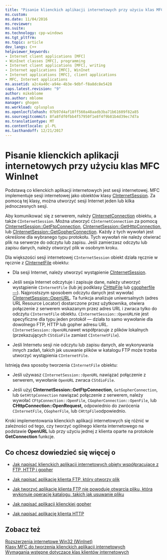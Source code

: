 ```yaml
---
title: "Pisanie klienckich aplikacji internetowych przy użyciu klas MFC WinInet | Dokumentacja firmy Microsoft"
ms.custom: 
ms.date: 11/04/2016
ms.reviewer: 
ms.suite: 
ms.technology: cpp-windows
ms.tgt_pltfrm: 
ms.topic: article
dev_langs: C++
helpviewer_keywords:
- Internet client applications [MFC]
- WinInet classes [MFC], programming
- Internet client applications [MFC], writing
- Internet applications [MFC], WinInet
- Internet applications [MFC], client applications
- MFC, Internet applications
ms.assetid: a2c4a40c-a94e-4b3e-9dbf-f8a8dc8e5428
caps.latest.revision: "9"
author: mikeblome
ms.author: mblome
manager: ghogen
ms.workload: cplusplus
ms.openlocfilehash: 07b97d4af18ff560a48aadb3ba71b61609f82a85
ms.sourcegitcommit: 8fa8fdf0fbb4f57950f1e8f4f9b81b4d39ec7d7a
ms.translationtype: MT
ms.contentlocale: pl-PL
ms.lasthandoff: 12/21/2017
---
```

# <a name="writing-an-internet-client-application-using-mfc-wininet-classes"></a>Pisanie klienckich aplikacji internetowych przy użyciu klas MFC WinInet
Podstawą co klienckich aplikacji internetowych jest sesji internetowej. MFC implementuje sesji internetowej jako obiektów klasy [CInternetSession](../mfc/reference/cinternetsession-class.md). Za pomocą tej klasy, można utworzyć sesji Internet jeden lub kilka jednoczesnych sesji.  
  
 Aby komunikować się z serwerem, należy [CInternetConnection](../mfc/reference/cinternetconnection-class.md) obiektu, a także `CInternetSession`. Można utworzyć `CInternetConnection` za pomocą [CInternetSession::GetFtpConnection](../mfc/reference/cinternetsession-class.md#getftpconnection), [CInternetSession::GetHttpConnection](../mfc/reference/cinternetsession-class.md#gethttpconnection), lub [CInternetSession::GetGopherConnection](../mfc/reference/cinternetsession-class.md#getgopherconnection). Każdy z tych wywołań jest określone dla wybranego typu protokołu. Tych wywołań nie należy otwierać plik na serwerze do odczytu lub zapisu. Jeśli zamierzasz odczytu lub zapisu danych, należy otworzyć plik w osobnym kroku.  
  
 Dla większości sesji internetowej `CInternetSession` obiekt działa ręcznie w ręcznie z [CInternetFile](../mfc/reference/cinternetfile-class.md) obiektu:  
  
-   Dla sesji Internet, należy utworzyć wystąpienie [CInternetSession](../mfc/reference/cinternetsession-class.md).  
  
-   Jeśli sesja Internet odczytuje i zapisuje dane, należy utworzyć wystąpienie `CInternetFile` (lub jej podklasy [CHttpFile](../mfc/reference/chttpfile-class.md) lub [cgopherfile —](../mfc/reference/cgopherfile-class.md)). Najprostszym sposobem odczytu danych jest wywołać [CInternetSession::OpenURL](../mfc/reference/cinternetsession-class.md#openurl). Ta funkcja analizuje uniwersalnych (adres URL Resource Locator) dostarczone przez użytkownika, otwiera połączenie z serwerem wskazanym przez adres URL i zwraca tylko do odczytu `CInternetFile` obiektu. `CInternetSession::OpenURL`nie jest specyficzne dla typu jeden protokół — działa to samo wywołanie dla dowolnego FTP, HTTP lub gopher adresu URL. `CInternetSession::OpenURL`nawet współpracuje z plików lokalnych (przekazujących `CStdioFile` zamiast `CInternetFile`).  
  
-   Jeśli Internetu sesji nie odczytu lub zapisu danych, ale wykonywania innych zadań, takich jak usuwanie plików w katalogu FTP może trzeba utworzyć wystąpienia `CInternetFile`.  
  
 Istnieją dwa sposoby tworzenia `CInternetFile` obiektu:  
  
-   Jeśli używasz `CInternetSession::OpenURL` nawiązać połączenie z serwerem, wywołanie `OpenURL` zwraca `CStdioFile`.  
  
-   Jeśli użyj **CInternetSession::GetFtpConnection**, `GetGopherConnection`, lub `GetHttpConnection` nawiązać połączenie z serwerem, należy wywołać `CFtpConnection::OpenFile`, `CGopherConnection::OpenFile`, lub **CHttpConnection::OpenRequest,**  odpowiednio do zwrócenia `CInternetFile`, `CGopherFile`, lub `CHttpFile`odpowiednio.  
  
 Kroki implementowania klienckich aplikacji internetowych się różnić w zależności od tego, czy tworzyć ogólnego klienta internetowego na podstawie **OpenURL** lub przy użyciu jednej z klienta oparte na protokole **GetConnection** funkcje.  
  
## <a name="what-do-you-want-to-know-more-about"></a>Co chcesz dowiedzieć się więcej o  
  
-   [Jak napisać klienckich aplikacji internetowych objęty współpracujące z FTP, HTTP i gopher](../mfc/steps-in-a-typical-internet-client-application.md)  
  
-   [Jak napisać aplikację klienta FTP, który otworzy plik](../mfc/steps-in-a-typical-ftp-client-application.md)  
  
-   [Jak tworzyć aplikacje klienta FTP nie powoduje otwarcia pliku, która wykonuje operację katalogu, takich jak usuwanie pliku](../mfc/steps-in-a-typical-ftp-client-application-to-delete-a-file.md)  
  
-   [Jak napisać aplikacji klienckiej gopher](../mfc/steps-in-a-typical-gopher-client-application.md)  
  
-   [Jak napisać aplikację klienta HTTP](../mfc/steps-in-a-typical-http-client-application.md)  
  
## <a name="see-also"></a>Zobacz też  
 [Rozszerzenia internetowe Win32 (WinInet)](../mfc/win32-internet-extensions-wininet.md)   
 [Klasy MFC do tworzenia klienckich aplikacji internetowych](../mfc/mfc-classes-for-creating-internet-client-applications.md)   
 [Wymagania wstępne dotyczące klas klientów internetowych](../mfc/prerequisites-for-internet-client-classes.md)
